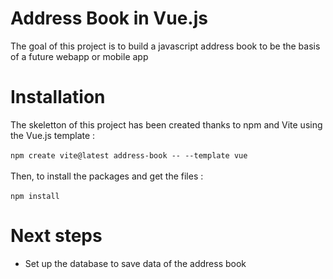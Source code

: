 # Address Book in Vue.js

The goal of this project is to build a javascript address book to be the basis of a future webapp or mobile app

# Installation

The skeletton of this project has been created thanks to npm and Vite using the Vue.js template :\
\
`npm create vite@latest address-book -- --template vue`\
\
Then, to install the packages and get the files :\
\
`npm install`

# Next steps

* Set up the database to save data of the address book